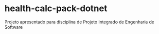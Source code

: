 # health-calc-pack-dotnet
Projeto apresentado para disciplina de Projeto Integrado de Engenharia de Software
